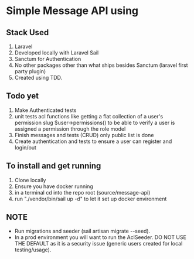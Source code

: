 # Simple Message API using

## Stack Used

1. Laravel
2. Developed locally with Laravel Sail
3. Sanctum for Authentication
4. No other packages other than what ships besides Sanctum (laravel first party plugin)
5. Created using TDD.

## Todo yet

1. Make Authenticated tests
2. unit tests acl functions like getting a flat collection of a user's permission slug $user->permissions() to be able to verify a user is assigned a permission through the role model
3. Finish messages and tests (CRUD) only public list is done
4. Create authentication and tests to ensure a user can register and login/out

## To install and get running

1. Clone locally
2. Ensure you have docker running
3. in a terminal cd into the repo root (source/message-api)
4. run "./vendor/bin/sail up -d" to let it set up docker environment

## NOTE

* Run migrations and seeder (sail artisan migrate --seed).
* In a prod environment you will want to run the AclSeeder. DO NOT USE THE DEFAULT as it is a security issue (generic users created for local testing/usage).
